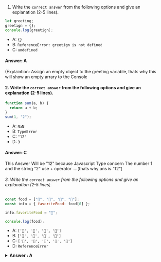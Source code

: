  1. Write the `correct answer` from the following options and give an explanation (2-5 lines).

```javascript
let greeting;
greetign = {};
console.log(greetign);
```

- A: `{}`
- B: `ReferenceError: greetign is not defined`
- C: `undefined`
  
#### Answer: A

(Explaintion: Assign an empty object to the greeting variable, thats why this will show an empty arrary to the Console



 #### 2. Write the `correct answer` from the following options and give an explanation (2-5 lines).

```javascript
function sum(a, b) {
  return a + b;
}
sum(1, "2");
```
- A: `NaN`
- B: `TypeError`
- C: `"12"`
- D: `3`

#### Answer: C


This Answer Will be "12" because Javascript Type concern The number 1 and the string "2" use + operator ....(thats why ans is "12")



###### 3. Write the `correct answer` from the following options and give an explanation (2-5 lines).

```javascript
const food = ["🍕", "🍫", "🥑", "🍔"];
const info = { favoriteFood: food[0] };

info.favoriteFood = "🍝";

console.log(food);
```

- A: `['🍕', '🍫', '🥑', '🍔']`
- B: `['🍝', '🍫', '🥑', '🍔']`
- C: `['🍝', '🍕', '🍫', '🥑', '🍔']`
- D: `ReferenceError`

<details><summary><b>Answer : A</b></summary>
<p>

#### Answer: A

In this I reassain the Favourite Food property of the Info obj to the last emoji but it does not affect the orginal food Array



###### 4. Write the `correct answer` from the following options and give an explanation (2-5 lines).

```javascript
function sayHi(name) {
  return `Hi there, ${name}`;
}

console.log(sayHi());
```

- A: `Hi there,`
- B: `Hi there, undefined`
- C: `Hi there, null`
- D: `ReferenceError`




#### Answer:B

In the sayHi function, there is a parameter name which is used in the template literal to create the message. However, if  call the sayHi function without providing an argument for name, the name parameter will be undefined.


###### 5. Write the `correct answer` from the following options and give an explanation (2-5 lines).

```javascript
let count = 0;
const nums = [0, 1, 2, 3];

nums.forEach((num) => {
  if (num) count += 1;
});

console.log(count);
```

- A: 1
- B: 2
- C: 3
- D: 4

#### Answer: C

forEach loop will run for 1, 2, and 3, and each time it increments the count
 by 1. Therefore, after the loop, the value of count will be 3
